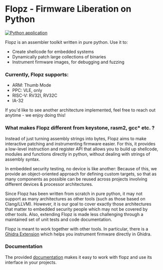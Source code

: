 # Flopz - Firmware Liberation on Python
[![Python application](https://github.com/Flopz-Project/flopz/actions/workflows/python-app.yml/badge.svg)](https://github.com/Flopz-Project/flopz/actions/workflows/python-app.yml)

Flopz is an assembler toolkit written in pure python. Use it to:
- Create shellcode for embedded systems
- Dynamically patch large collections of binaries
- Instrument firmware images, for debugging and fuzzing

### Currently, Flopz supports:
- ARM: Thumb Mode
- PPC: VLE, only
- RISC-V: RV32I, RV32C
- IA-32

If you'd like to see another architecture implemented, feel free to reach out anytime - we enjoy doing this!

### What makes Flopz different from keystone, rasm2, gcc* etc. ?
Instead of just turning assembly strings into bytes, Flopz aims to make interactive patching and instrumenting firmware easier.
For this, it provides a low-level instruction and register API that allows you to build up shellcode, modules and functions directly in python, without dealing with strings of assembly syntax.

In embedded security testing, no device is like another: Because of this, we provide an object-oriented approach for defining custom targets, so that as many components as possible can be reused across projects involving different devices & processor architectures.

Since Flopz has been written from scratch in pure python, it may not support as many architectures as other tools (such as those based on Clang/LLVM).
However, it is our goal to cover exactly those architectures that matter to embedded security people which may not be covered by other tools.
Also, extending Flopz is made less challenging through a maintained set of unit tests and code documentation.

Flopz is meant to work together with other tools. In particular, there is a [Ghidra Extension](https://github.com/Flopz-Project/flopz-ghidra) which helps you instrument firmware directly in Ghidra.

### Documentation
The provided [documentation](https://flopz-project.github.io/flopz) makes it easy to work with flopz and use its interface in your projects.
